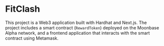 # FitClash
This project is a Web3 application built with Hardhat and Next.js. The project includes a smart contract (`RewardToken`) deployed on the Moonbase Alpha network, and a frontend application that interacts with the smart contract using Metamask.
